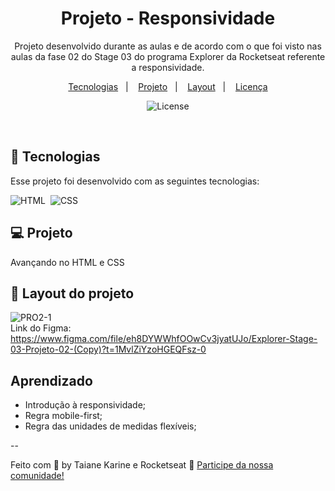 
<h1 align="center"> Projeto - Responsividade </h1>

<p align="center">
Projeto desenvolvido durante as aulas e de acordo com o que foi visto nas aulas da fase 02 do Stage 03 do programa Explorer da Rocketseat referente a responsividade.
</p>

<p align="center">
  <a href="#-tecnologias">Tecnologias</a>&nbsp;&nbsp;&nbsp;|&nbsp;&nbsp;&nbsp;
  <a href="#-projeto">Projeto</a>&nbsp;&nbsp;&nbsp;|&nbsp;&nbsp;&nbsp;
  <a href="#-layout">Layout</a>&nbsp;&nbsp;&nbsp;|&nbsp;&nbsp;&nbsp;
  <a href="#memo-licença">Licença</a>
</p>

<p align="center">
  <img alt="License" src="https://img.shields.io/static/v1?label=license&message=MIT&color=49AA26&labelColor=000000">
</p>

<br>

## 🚀 Tecnologias

Esse projeto foi desenvolvido com as seguintes tecnologias:

![HTML](https://img.shields.io/badge/-HTML-05122A?style=flat&logo=HTML5)&nbsp;
![CSS](https://img.shields.io/badge/-CSS-05122A?style=flat&logo=CSS3&logoColor=1572B6)&nbsp;

## 💻 Projeto

Avançando no HTML e CSS

## 🔖 Layout do projeto

![PRO2-1](https://user-images.githubusercontent.com/94652702/216473286-37a587c6-04f7-4e2b-b2ad-fab8d052f802.png)
<br>
Link do Figma: 
<br>
https://www.figma.com/file/eh8DYWWhfOOwCv3jyatUJo/Explorer-Stage-03-Projeto-02-(Copy)?t=1MvlZiYzoHGEQFsz-0
<br>

## Aprendizado

- Introdução à responsividade;
- Regra mobile-first;
- Regra das unidades de medidas flexíveis;

--

Feito com 🧡 by Taiane Karine e Rocketseat :wave: [Participe da nossa comunidade!](https://discord.gg/rocketseat)
